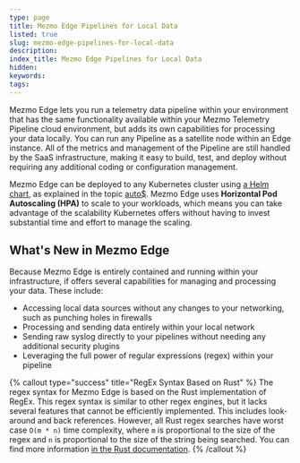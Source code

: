 ```yaml
---
type: page
title: Mezmo Edge Pipelines for Local Data
listed: true
slug: mezmo-edge-pipelines-for-local-data
description: 
index_title: Mezmo Edge Pipelines for Local Data
hidden: 
keywords: 
tags: 
---
```


Mezmo Edge lets you run a telemetry data pipeline within your environment that has the same functionality available within your Mezmo Telemetry Pipeline cloud environment, but adds its own capabilities for processing your data locally. You can run any Pipeline as a satellite node within an Edge instance. All of the metrics and management of the Pipeline are still handled by the SaaS infrastructure, making it easy to build, test, and deploy without requiring any additional coding or configuration management.

Mezmo Edge can be deployed to any Kubernetes cluster using [a Helm chart](https://helm.sh/docs/intro/quickstart/), as explained in the topic [auto$](/mezmo-edge/set-up-mezmo-edge-in-kubernetes). Mezmo Edge uses **Horizontal Pod Autoscaling (HPA)** to scale to your workloads, which means you can take advantage of the scalability Kubernetes offers without having to invest substantial time and effort to manage the scaling.

## What's New in Mezmo Edge

Because Mezmo Edge is entirely contained and running within your infrastructure, if offers several capabilities for managing and processing your data. These include:

- Accessing local data sources without any changes to your networking, such as punching holes in firewalls
- Processing and sending data entirely within your local network
- Sending raw syslog directly to your pipelines without needing any additional security plugins
- Leveraging the full power of regular expressions (regex) within your pipeline

{% callout type="success" title="RegEx Syntax Based on Rust" %}
The regex syntax for Mezmo Edge is based on the Rust implementation of RegEx. This regex syntax  is similar to other regex engines, but it lacks several features that cannot be efficiently implemented. This includes look-around and back references. However, all Rust regex searches have worst case `O(m * n)` time complexity, where `m` is proportional to the size of the regex and `n` is proportional to the size of the string being searched. You can find more information [in the Rust documentation](https://docs.rs/regex/latest/regex/).
{% /callout %}